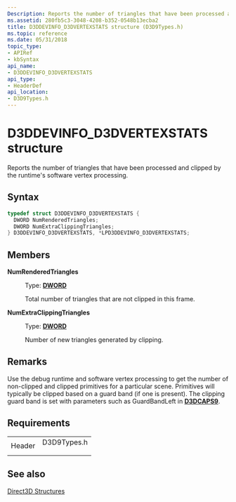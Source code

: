 ```yaml
---
Description: Reports the number of triangles that have been processed and clipped by the runtime's software vertex processing.
ms.assetid: 280fb5c3-3048-4208-b352-0548b13ecba2
title: D3DDEVINFO_D3DVERTEXSTATS structure (D3D9Types.h)
ms.topic: reference
ms.date: 05/31/2018
topic_type: 
- APIRef
- kbSyntax
api_name: 
- D3DDEVINFO_D3DVERTEXSTATS
api_type: 
- HeaderDef
api_location: 
- D3D9Types.h
---
```


# D3DDEVINFO\_D3DVERTEXSTATS structure

Reports the number of triangles that have been processed and clipped by the runtime's software vertex processing.

## Syntax


```C++
typedef struct D3DDEVINFO_D3DVERTEXSTATS {
  DWORD NumRenderedTriangles;
  DWORD NumExtraClippingTriangles;
} D3DDEVINFO_D3DVERTEXSTATS, *LPD3DDEVINFO_D3DVERTEXSTATS;
```



## Members

<dl> <dt>

**NumRenderedTriangles**
</dt> <dd>

Type: **[**DWORD**](https://msdn.microsoft.com/library/Aa383751(v=VS.85).aspx)**

</dd> <dd>

Total number of triangles that are not clipped in this frame.

</dd> <dt>

**NumExtraClippingTriangles**
</dt> <dd>

Type: **[**DWORD**](https://msdn.microsoft.com/library/Aa383751(v=VS.85).aspx)**

</dd> <dd>

Number of new triangles generated by clipping.

</dd> </dl>

## Remarks

Use the debug runtime and software vertex processing to get the number of non-clipped and clipped primitives for a particular scene. Primitives will typically be clipped based on a guard band (if one is present). The clipping guard band is set with parameters such as GuardBandLeft in [**D3DCAPS9**](/windows/desktop/api/D3D9Caps/ns-d3d9caps-d3dcaps9).

## Requirements



|                   |                                                                                        |
|-------------------|----------------------------------------------------------------------------------------|
| Header<br/> | <dl> <dt>D3D9Types.h</dt> </dl> |



## See also

<dl> <dt>

[Direct3D Structures](dx9-graphics-reference-d3d-structures.md)
</dt> </dl>

 

 




